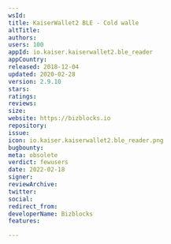 ```yaml
---
wsId: 
title: KaiserWallet2 BLE - Cold walle
altTitle: 
authors: 
users: 100
appId: io.kaiser.kaiserwallet2.ble_reader
appCountry: 
released: 2018-12-04
updated: 2020-02-28
version: 2.9.10
stars: 
ratings: 
reviews: 
size: 
website: https://bizblocks.io
repository: 
issue: 
icon: io.kaiser.kaiserwallet2.ble_reader.png
bugbounty: 
meta: obsolete
verdict: fewusers
date: 2022-02-18
signer: 
reviewArchive: 
twitter: 
social: 
redirect_from: 
developerName: Bizblocks
features: 

---
```


